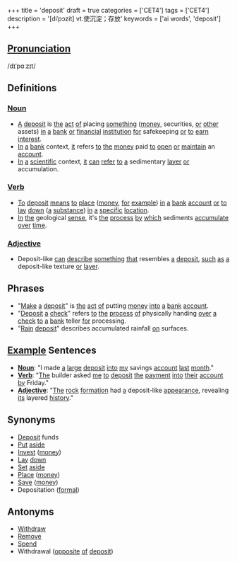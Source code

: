 +++
title = 'deposit'
draft = true
categories = ['CET4']
tags = ['CET4']
description = '[diˈpɔzit] vt.使沉淀；存放'
keywords = ['ai words', 'deposit']
+++

## [Pronunciation](/en/post/pronunciation/)
/dɪˈpɑːzɪt/

## Definitions
### [Noun](/en/post/noun/)
- [A](/en/post/a/) [deposit](/en/post/deposit/) is [the](/en/post/the/) [act](/en/post/act/) [of](/en/post/of/) placing [something](/en/post/something/) ([money](/en/post/money/), securities, [or](/en/post/or/) [other](/en/post/other/) assets) [in](/en/post/in/) [a](/en/post/a/) [bank](/en/post/bank/) [or](/en/post/or/) [financial](/en/post/financial/) [institution](/en/post/institution/) [for](/en/post/for/) safekeeping [or](/en/post/or/) [to](/en/post/to/) [earn](/en/post/earn/) [interest](/en/post/interest/).
- [In](/en/post/in/) [a](/en/post/a/) [bank](/en/post/bank/) context, [it](/en/post/it/) refers [to](/en/post/to/) [the](/en/post/the/) [money](/en/post/money/) paid [to](/en/post/to/) [open](/en/post/open/) [or](/en/post/or/) [maintain](/en/post/maintain/) an [account](/en/post/account/).
- [In](/en/post/in/) [a](/en/post/a/) [scientific](/en/post/scientific/) context, [it](/en/post/it/) [can](/en/post/can/) [refer](/en/post/refer/) [to](/en/post/to/) [a](/en/post/a/) sedimentary [layer](/en/post/layer/) [or](/en/post/or/) accumulation.

### [Verb](/en/post/verb/)
- [To](/en/post/to/) [deposit](/en/post/deposit/) [means](/en/post/means/) [to](/en/post/to/) [place](/en/post/place/) ([money](/en/post/money/), [for](/en/post/for/) [example](/en/post/example/)) [in](/en/post/in/) [a](/en/post/a/) [bank](/en/post/bank/) [account](/en/post/account/) [or](/en/post/or/) [to](/en/post/to/) [lay](/en/post/lay/) [down](/en/post/down/) ([a](/en/post/a/) [substance](/en/post/substance/)) [in](/en/post/in/) [a](/en/post/a/) [specific](/en/post/specific/) [location](/en/post/location/).
- [In](/en/post/in/) [the](/en/post/the/) geological [sense](/en/post/sense/), it's [the](/en/post/the/) [process](/en/post/process/) [by](/en/post/by/) [which](/en/post/which/) sediments [accumulate](/en/post/accumulate/) [over](/en/post/over/) [time](/en/post/time/).

### [Adjective](/en/post/adjective/)
- Deposit-like [can](/en/post/can/) [describe](/en/post/describe/) [something](/en/post/something/) [that](/en/post/that/) resembles [a](/en/post/a/) [deposit](/en/post/deposit/), [such](/en/post/such/) [as](/en/post/as/) [a](/en/post/a/) deposit-like texture [or](/en/post/or/) [layer](/en/post/layer/).

## Phrases
- "[Make](/en/post/make/) [a](/en/post/a/) [deposit](/en/post/deposit/)" is [the](/en/post/the/) [act](/en/post/act/) [of](/en/post/of/) putting [money](/en/post/money/) [into](/en/post/into/) [a](/en/post/a/) [bank](/en/post/bank/) [account](/en/post/account/).
- "[Deposit](/en/post/deposit/) [a](/en/post/a/) [check](/en/post/check/)" refers [to](/en/post/to/) [the](/en/post/the/) [process](/en/post/process/) [of](/en/post/of/) physically handing [over](/en/post/over/) [a](/en/post/a/) [check](/en/post/check/) [to](/en/post/to/) [a](/en/post/a/) [bank](/en/post/bank/) teller [for](/en/post/for/) processing.
- "[Rain](/en/post/rain/) [deposit](/en/post/deposit/)" describes accumulated rainfall [on](/en/post/on/) surfaces.

## [Example](/en/post/example/) Sentences
- **[Noun](/en/post/noun/)**: "I made [a](/en/post/a/) [large](/en/post/large/) [deposit](/en/post/deposit/) [into](/en/post/into/) [my](/en/post/my/) savings [account](/en/post/account/) [last](/en/post/last/) [month](/en/post/month/)."
- **[Verb](/en/post/verb/)**: "[The](/en/post/the/) builder asked [me](/en/post/me/) [to](/en/post/to/) [deposit](/en/post/deposit/) [the](/en/post/the/) [payment](/en/post/payment/) [into](/en/post/into/) [their](/en/post/their/) [account](/en/post/account/) [by](/en/post/by/) Friday."
- **[Adjective](/en/post/adjective/)**: "[The](/en/post/the/) [rock](/en/post/rock/) [formation](/en/post/formation/) had [a](/en/post/a/) deposit-like [appearance](/en/post/appearance/), revealing [its](/en/post/its/) layered [history](/en/post/history/)."

## Synonyms
- [Deposit](/en/post/deposit/) funds
- [Put](/en/post/put/) [aside](/en/post/aside/)
- [Invest](/en/post/invest/) ([money](/en/post/money/))
- [Lay](/en/post/lay/) [down](/en/post/down/)
- [Set](/en/post/set/) [aside](/en/post/aside/)
- [Place](/en/post/place/) ([money](/en/post/money/))
- [Save](/en/post/save/) ([money](/en/post/money/))
- Depositation ([formal](/en/post/formal/))

## Antonyms
- [Withdraw](/en/post/withdraw/)
- [Remove](/en/post/remove/)
- [Spend](/en/post/spend/)
- Withdrawal ([opposite](/en/post/opposite/) [of](/en/post/of/) [deposit](/en/post/deposit/))
